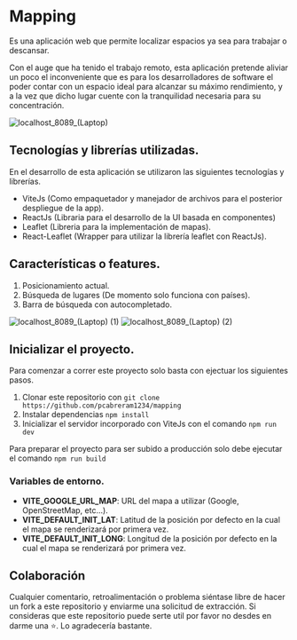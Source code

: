 # Mapping

Es una aplicación web que permite localizar espacios ya sea para trabajar o descansar.

Con el auge que ha tenido el trabajo remoto, esta aplicación pretende aliviar un poco el inconveniente que es  para los desarrolladores de software el poder contar con un espacio ideal para alcanzar su máximo rendimiento, y a la vez que dicho lugar cuente con la tranquilidad necesaria para su concentración.

![localhost_8089_(Laptop)](https://user-images.githubusercontent.com/77460748/201562246-38d01085-e937-4092-b7cf-f4b6c61016b4.png)

## Tecnologías y librerías utilizadas.

En el desarrollo de esta aplicación se utilizaron las siguientes tecnologías y librerías.

- ViteJs (Como empaquetador y manejador de archivos para el posterior despliegue de la app).
- ReactJs (Libraria para el desarrollo de la UI basada en componentes)
- Leaflet (Libreria para la implementación de mapas).
- React-Leaflet (Wrapper para utilizar la librería leaflet con ReactJs).

## Características o features.

1. Posicionamiento actual.
2. Búsqueda de lugares (De momento solo funciona con países).
3. Barra de búsqueda con autocompletado.

![localhost_8089_(Laptop) (1)](https://user-images.githubusercontent.com/77460748/201562292-d2b74597-07b0-43e5-9955-3dbdd32acd55.png)
![localhost_8089_(Laptop) (2)](https://user-images.githubusercontent.com/77460748/201562309-e6b208a8-1384-4e7c-9cad-1b75ac6170ab.png)

## Inicializar el proyecto.

Para comenzar a correr este proyecto solo basta con ejectuar los siguientes pasos.

1. Clonar este repositorio con `git clone https://github.com/pcabreram1234/mapping`
2. Instalar dependencias `npm install`
3. Inicializar el servidor incorporado con ViteJs con el comando `npm run dev`

Para preparar el proyecto para ser subido a producción solo debe ejecutar el comando `npm run build`

### Variables de entorno.
- **VITE_GOOGLE_URL_MAP**: URL del mapa a utilizar (Google, OpenStreetMap, etc...).
- **VITE_DEFAULT_INIT_LAT**: Latitud de la posición por defecto en la cual el mapa se renderizará por primera vez.
- **VITE_DEFAULT_INIT_LONG**: Longitud de la posición por defecto en la cual el mapa se renderizará por primera vez.

## Colaboración

Cualquier comentario, retroalimentación o problema siéntase libre de hacer un fork a este repositorio y enviarme una solicitud de extracción. Si consideras que este repositorio puede serte util por favor no desdes en darme una ⭐. Lo agradecería bastante.
